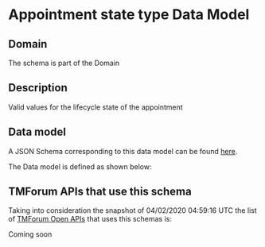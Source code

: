 # Appointment state type Data Model

## Domain

The  schema is part of the  Domain

## Description

Valid values for the lifecycle state of the appointment

## Data model

A JSON Schema corresponding to this data model can be found
[here](https://github.com/tmforum-rand/schemas/blob/candidates/Customer/AppointmentStateType.schema.json).

The Data model is defined as shown below:





## TMForum APIs that use this schema

Taking into consideration the snapshot of 04/02/2020 04:59:16 UTC the list of [TMForum Open APIs](https://www.tmforum.org/open-apis/) that uses this schemas is:

Coming soon